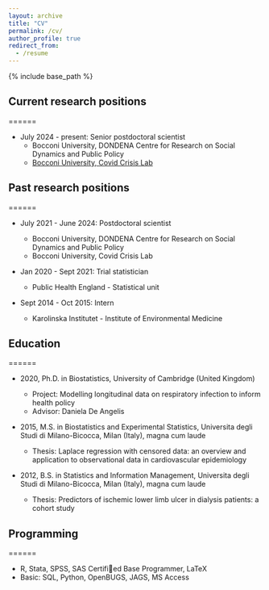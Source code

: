```yaml
---
layout: archive
title: "CV"
permalink: /cv/
author_profile: true
redirect_from:
  - /resume
---
```


{% include base_path %}

## Current research positions
======
* July 2024 - present: Senior postdoctoral scientist
  * Bocconi University, DONDENA Centre for Research on Social Dynamics and Public Policy
  * [Bocconi University, Covid Crisis Lab](https://covidcrisislab.unibocconi.eu/people/affiliated-faculty/chiara-chiavenna)

## Past research positions
======
* July 2021 - June 2024: Postdoctoral scientist
  * Bocconi University, DONDENA Centre for Research on Social Dynamics and Public Policy
  * Bocconi University, Covid Crisis Lab
    
* Jan 2020 - Sept 2021: Trial statistician
  * Public Health England - Statistical unit
 
* Sept 2014 - Oct 2015: Intern
  * Karolinska Institutet - Institute of Environmental Medicine

## Education
======
* 2020, Ph.D. in Biostatistics, University of Cambridge (United Kingdom)
  * Project: Modelling longitudinal data on respiratory infection to inform health policy
  * Advisor: Daniela De Angelis

* 2015, M.S. in Biostatistics and Experimental Statistics, Universita degli Studi di Milano-Bicocca, Milan (Italy), magna cum laude
  * Thesis: Laplace regression with censored data: an overview and application to observational data in cardiovascular epidemiology

* 2012, B.S. in Statistics and Information Management, Universita degli Studi di Milano-Bicocca, Milan (Italy), magna cum laude
  * Thesis: Predictors of ischemic lower limb ulcer in dialysis patients: a cohort study

## Programming
======
* R, Stata, SPSS, SAS Certified Base Programmer, LaTeX
* Basic: SQL, Python, OpenBUGS, JAGS, MS Access
